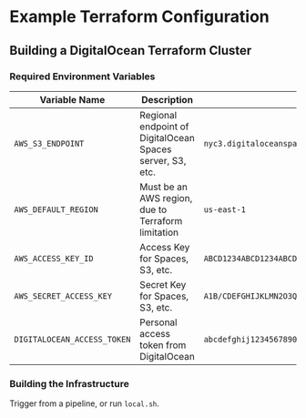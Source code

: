 # Example Terraform Configuration

## Building a DigitalOcean Terraform Cluster

### Required Environment Variables

| Variable Name               | Description                                               | Example                                                              |
|-----------------------------|-----------------------------------------------------------|----------------------------------------------------------------------|
| `AWS_S3_ENDPOINT`           | Regional endpoint of DigitalOcean Spaces server, S3, etc. | `nyc3.digitaloceanspaces.com`                                        |
| `AWS_DEFAULT_REGION`        | Must be an AWS region, due to Terraform limitation        | `us-east-1`                                                          |
| `AWS_ACCESS_KEY_ID`         | Access Key for Spaces, S3, etc.                           | `ABCD1234ABCD1234ABCD1234`                                           |
| `AWS_SECRET_ACCESS_KEY`     | Secret Key for Spaces, S3, etc.                           | `A1B/CDEFGHIJKLMN2O3Qr4St/uvwXYza5BCDEF67g`                          |
| `DIGITALOCEAN_ACCESS_TOKEN` | Personal access token from DigitalOcean                   | `abcdefghij1234567890klmnopqrstu01234567890vwxyzabcde1234567890fghi` |

### Building the Infrastructure

Trigger from a pipeline, or run `local.sh`.
